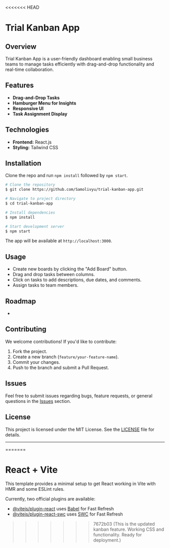 <<<<<<< HEAD
# Trial Kanban App

## Overview
Trial Kanban App is a user-friendly dashboard enabling small business teams to manage tasks efficiently with drag-and-drop functionality and real-time collaboration.

## Features
- **Drag-and-Drop Tasks**
- **Hamburger Menu for Insights**
- **Responsive UI**
- **Task Assignment Display**

## Technologies
- **Frontend:** React.js
- **Styling:** Tailwind CSS

## Installation
Clone the repo and run `npm install` followed by `npm start`.

```bash
# Clone the repository
$ git clone https://github.com/Samolivyu/trial-kanban-app.git

# Navigate to project directory
$ cd trial-kanban-app

# Install dependencies
$ npm install

# Start development server
$ npm start
```

The app will be available at `http://localhost:3000`.

## Usage

- Create new boards by clicking the "Add Board" button.
- Drag and drop tasks between columns.
- Click on tasks to add descriptions, due dates, and comments.
- Assign tasks to team members.

## Roadmap

-

## Contributing

We welcome contributions! If you'd like to contribute:

1. Fork the project.
2. Create a new branch (`feature/your-feature-name`).
3. Commit your changes.
4. Push to the branch and submit a Pull Request.

## Issues

Feel free to submit issues regarding bugs, feature requests, or general questions in the [Issues](https://github.com/your-username/trial-kanban-app/issues) section.

## License

This project is licensed under the MIT License. See the [LICENSE](LICENSE) file for details.

---


=======
# React + Vite

This template provides a minimal setup to get React working in Vite with HMR and some ESLint rules.

Currently, two official plugins are available:

- [@vitejs/plugin-react](https://github.com/vitejs/vite-plugin-react/blob/main/packages/plugin-react/README.md) uses [Babel](https://babeljs.io/) for Fast Refresh
- [@vitejs/plugin-react-swc](https://github.com/vitejs/vite-plugin-react-swc) uses [SWC](https://swc.rs/) for Fast Refresh
>>>>>>> 7672b03 (This is the updated kanban feature. Working CSS and functionality. Ready for deployment.)
